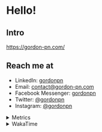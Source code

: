 # Hello!

## Intro

<https://gordon-pn.com/>

## Reach me at

- LinkedIn: [gordonpn](https://www.linkedin.com/in/gordonpn/)
- Email: [contact@gordon-pn.com](mailto:contact@gordon-pn.com)
- Facebook Messenger: [gordonpn](https://www.messenger.com/t/Gordonpn)
- Twitter: [@gordonpn](https://twitter.com/Gordonpn)
- Instagram: [@gordonpn](https://www.instagram.com/gordonpn/)

<details>
  <summary>Metrics</summary>

  <img align="center" src="https://github.com/gordonpn/gordonpn/blob/master/github-metrics.svg" alt="GitHub Metrics">

</details>

<details>
  <summary>WakaTime</summary>

  <!--START_SECTION:waka-->
📊 **This Week I Spent My Time On** 

```text
💬 Programming Languages: 
Other                    6 hrs 21 mins       ████████████████████████░   96.27 % 
Java                     13 mins             █░░░░░░░░░░░░░░░░░░░░░░░░   03.32 % 
Markdown                 0 secs              ░░░░░░░░░░░░░░░░░░░░░░░░░   00.24 % 
TypeScript               0 secs              ░░░░░░░░░░░░░░░░░░░░░░░░░   00.11 % 
XML                      0 secs              ░░░░░░░░░░░░░░░░░░░░░░░░░   00.05 % 

🔥 Editors: 
Chrome                   3 hrs 13 mins       ████████████░░░░░░░░░░░░░   48.77 % 
Messages                 56 mins             ████░░░░░░░░░░░░░░░░░░░░░   14.27 % 
Slack                    37 mins             ██░░░░░░░░░░░░░░░░░░░░░░░   09.43 % 
AmazonChime              33 mins             ██░░░░░░░░░░░░░░░░░░░░░░░   08.56 % 
MicrosoftOutlook         23 mins             █░░░░░░░░░░░░░░░░░░░░░░░░   05.91 % 
```


 Last Updated on 23/06/2025 16:32:03 UTC
<!--END_SECTION:waka-->
</details>
